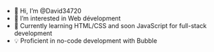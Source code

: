 - 👋 Hi, I’m @David34720
- 👀 I’m interested in Web dévelopment
- 🌱 Currently learning HTML/CSS and soon JavaScript for full-stack development
- 💡 Proficient in no-code development with Bubble

<!---
David34720/David34720 is a ✨ special ✨ repository because its `README.md` (this file) appears on your GitHub profile.
You can click the Preview link to take a look at your changes.
--->
